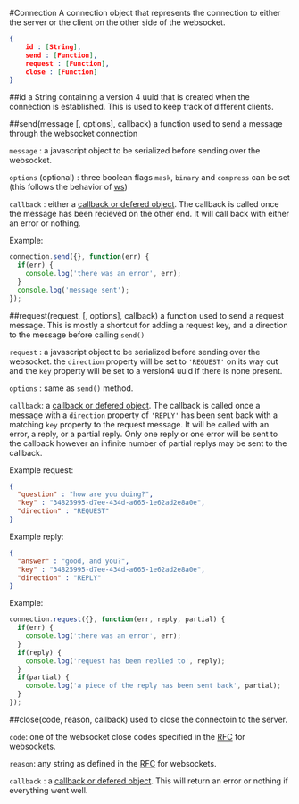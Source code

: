 #Connection
A connection object that represents the connection to either the server or the client on the other side of the websocket.
```json
{
    id : [String],
    send : [Function],
    request : [Function],
    close : [Function]
}
```

##id
a String containing a version 4 uuid that is created when the connection is established.
This is used to keep track of different clients.

##send(message [, options], callback)
 a function used to send a message through the websocket connection

`message` : a javascript object to be serialized before sending over the websocket.

`options` (optional) : three boolean flags `mask`, `binary` and `compress` can be set (this follows the behavior of [ws](https://github.com/websockets/ws/blob/master/doc/ws.md#websocketsenddata-options-callback))

`callback` : either a  [callback or defered object](gettingStarted/callbacksPromises/).  The callback is called once the message has been recieved on the other end.  It will call back with either an error or nothing.

Example:
```js
connection.send({}, function(err) {
  if(err) {
    console.log('there was an error', err);
  }
  console.log('message sent');
});
```

##request(request, [, options], callback)
a function used to send a request message.  This is mostly a shortcut for adding a request key, and a direction to the message before calling `send()`

`request` : a javascript object to be serialized before sending over the websocket.  the `direction` property will be set to `'REQUEST'` on its way out and the `key` property will be set to a version4 uuid if there is none present.

`options` : same as `send()` method.

`callback`: a [callback or defered object](gettingStarted/callbacksPromises/). The callback is called once a message with a `direction` property of `'REPLY'` has been sent back with a matching `key` property to the request message.  It will be called with an error, a reply, or a partial reply.  Only one reply or one error will be sent to the callback however an infinite number of partial replys may be sent to the callback.

Example request:
```json
{
  "question" : "how are you doing?",
  "key" : "34825995-d7ee-434d-a665-1e62ad2e8a0e",
  "direction" : "REQUEST"
}
```

Example reply:
```json
{
  "answer" : "good, and you?",
  "key" : "34825995-d7ee-434d-a665-1e62ad2e8a0e",
  "direction" : "REPLY"
}
```

Example:
```js
connection.request({}, function(err, reply, partial) {
  if(err) {
    console.log('there was an error', err);
  }
  if(reply) {
    console.log('request has been replied to', reply);
  }
  if(partial) {
    console.log('a piece of the reply has been sent back', partial);
  }
});
```

##close(code, reason, callback)
used to close the connectoin to the server.

`code`: one of the websocket close codes specified in the [RFC](https://tools.ietf.org/html/rfc6455#section-7.4.1) for websockets.

`reason`: any string as defined in the [RFC](https://tools.ietf.org/html/rfc6455#section-7.1.6) for websockets.

`callback` : a [callback or defered object](gettingStarted/callbacksPromises/). This will return an error or nothing if everything went well.
